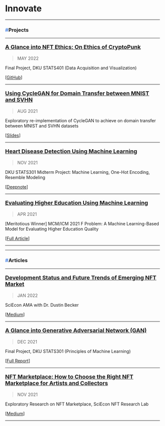 # Innovate

<!-- [![YUFAN](./img/logos/en-Innovate.png){: style="width:200px"}](Innovate.md) -->

---

### <span style="color:#5189e6">**#**</span>**Projects**

---

[<p style="font-size:18px">**A Glance into NFT Ethics: On Ethics of CryptoPunk**</p>](Innovate/CryptoPunkEthics.md)

> MAY 2022

Final Project, DKU STATS401 (Data Acquisition and Visualization)

[[GitHub](https://github.com/iambrucez/STATS401-Project2)]

---

[<p style="font-size:18px">**Using CycleGAN for Domain Transfer between MNIST and SVHN**</p>](Innovate/CycleGAN.md)

> AUG 2021

Exploratory re-implementation of CycleGAN to achieve on domain transfer between MNIST and SVHN datasets

[[Slides](https://duke.box.com/s/c0tlgdkd0kx61r4oiexe97lysgthymiv)]

---

[<p style="font-size:18px">**Heart Disease Detection Using Machine Learning**</p>](Innovate/HeartDisease.md)

> NOV 2021

DKU STATS301 Midterm Project: Machine Learning, One-Hot Encoding, Resemble Modeling

[[Deepnote](https://deepnote.com/workspace/STATS302-4f09fc73-c297-4e81-9ee0-e516a39469c4/project/Midterm-602eae71-1f27-4efb-bea4-6bf5ca8dcc4a/%2Fdataset_README.ipynb)]

---

[<p style="font-size:18px">**Evaluating Higher Education Using Machine Learning**</p>](Innovate/HigherEdu.md)

> APR 2021

[Meritotious Winner] MCM/ICM 2021 F Problem: A Machine Learning-Based Model for Evaluating Higher Education Quality

[[Full Article](https://duke.box.com/s/9svihpzyktxcr4zssjnefx2v93ayna0q)]

---

---

### <span style="color:#5189e6">**#**</span>**Articles**

---

[<p style="font-size:18px">**Development Status and Future Trends of Emerging NFT Market**</p>](Innovate/DustinAMA.md)

<!-- ### [Development Status and Future Trends of Emerging NFT Market](Innovate/DustinAMA.md) -->

> JAN 2022

<!-- ##### Jan 2022 -->

SciEcon AMA with Dr. Dustin Becker

[[Medium](https://medium.com/sciecon-ama/development-status-and-future-trends-of-emerging-nft-market-a522ebc968ff)]

---

[<p style="font-size:18px">**A Glance into Generative Adversarial Network (GAN)**</p>](Innovate/GAN.md)

<!-- ### [A Glance into Generative Adversarial Network (GAN)](Innovate/GAN.md) -->

> DEC 2021

Final Project, DKU STATS301 (Principles of Machine Learning)

[[Full Report](https://duke.box.com/s/cisp8axg59eyxn48qabl0mfx9i85bmxh)]

---

[<p style="font-size:18px">**NFT Marketplace: How to Choose the Right NFT Marketplace for Artists and Collectors**</p>](Innovate/NFTartists.md)


<!-- ### [NFT Marketplace: How to Choose the Right NFT Marketplace for Artists and Collectors](Innovate/NFTartists.md) -->

> NOV 2021

Exploratory Research on NFT Marketplace, SciEcon NFT Research Lab

[[Medium](https://medium.com/sciecon-research/nft-marketplace-how-to-choose-the-right-nft-marketplace-for-artists-and-collectors-5d4cc7cb1918)]

---
